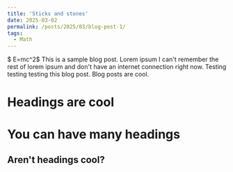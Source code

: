 ```yaml
---
title: 'Sticks and stones'
date: 2025-03-02
permalink: /posts/2025/03/blog-post-1/
tags:
  - Math
---
```

$ E=mc^2$ 
This is a sample blog post. Lorem ipsum I can't remember the rest of lorem ipsum and don't have an internet connection right now. Testing testing testing this blog post. Blog posts are cool.

Headings are cool
======

You can have many headings
======

Aren't headings cool?
------